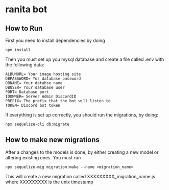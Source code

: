 ﻿# ranita bot

## How to Run

First you need to install dependencies by doing

```npm install```

Then you must set up you mysql database and create a file called .env with the following data:
```
ALBUMURL= Your image hosting site
DBPASSWORD= Yor database password
DBNAME= Your databse name
DBUSER= Your database user
PORT= Database port
IDOWNER= Server Admin DiscordID
PREFIX= The prefix that the bot will listen to
TOKEN= Discord bot token
``` 

If everything is set up correctly, you should run the migrations, by doing:

```npx sequelize-cli db:migrate```

## How to make new migrations

After a changes to the models is done, by either creating a new model or altering existing ones. You must run 

```npx sequelize-mig migration:make --name <migration_name>```

This will create a new migration called XXXXXXXXX_migration_name.js where XXXXXXXXX is the unix timestamp 
